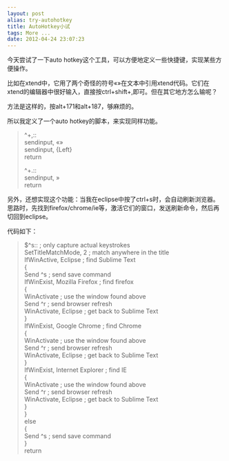 ```yaml
---
layout: post
alias: try-autohotkey
title: AutoHotkey小试
tags: More ...
date: 2012-04-24 23:07:23
---
```


今天尝试了一下auto hotkey这个工具，可以方便地定义一些快捷键，实现某些方便操作。

比如在xtend中，它用了两个奇怪的符号«»在文本中引用xtend代码。它们在xtend的编辑器中很好输入，直接按ctrl+shift+,即可。但在其它地方怎么输呢？

方法是这样的，按alt+171和alt+187，够麻烦的。

所以我定义了一个auto hotkey的脚本，来实现同样功能。

> ^+,::      
> sendinput, «»       
> sendinput, {Left}       
> return
> 
> ^+.::      
> sendinput, »       
> return
> 
>  

另外，还想实现这个功能：当我在eclipse中按了ctrl+s时，会自动刷新浏览器。思路时，先找到firefox/chrome/ie等，激活它们的窗口，发送刷新命令，然后再切回到eclipse。

代码如下：

> $^s::                                       ; only capture actual keystrokes      
> SetTitleMatchMode, 2                        ; match anywhere in the title       
> IfWinActive, Eclipse                        ; find Sublime Text       
> {       
>     Send ^s                                 ; send save command       
>     IfWinExist, Mozilla Firefox             ; find firefox       
>     {       
>         WinActivate                         ; use the window found above       
>         Send ^r                             ; send browser refresh       
>         WinActivate, Eclipse                ; get back to Sublime Text       
>     }       
>     IfWinExist, Google Chrome               ; find Chrome       
>     {       
>         WinActivate                         ; use the window found above       
>         Send ^r                             ; send browser refresh       
>         WinActivate, Eclipse                ; get back to Sublime Text       
>     }       
>     IfWinExist, Internet Explorer            ; find IE       
>     {       
>         WinActivate                         ; use the window found above       
>         Send ^r                             ; send browser refresh       
>         WinActivate, Eclipse                ; get back to Sublime Text       
>     }       
> }       
> else       
> {       
>     Send ^s                                 ; send save command       
> }       
> return

<p><font color="#666666"></font>
</p>
